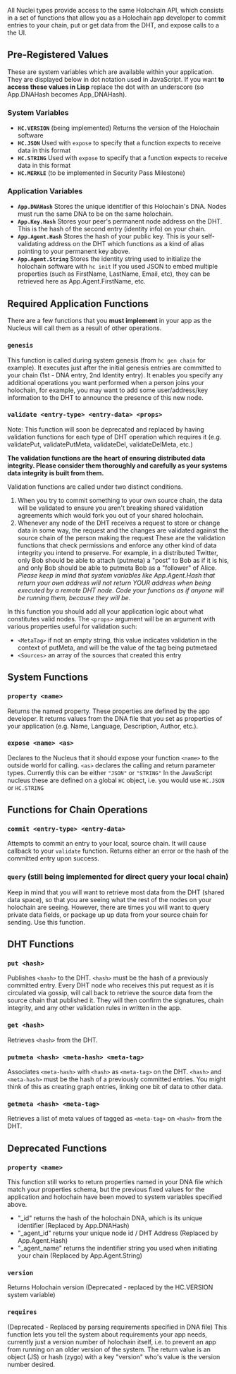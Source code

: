 All Nuclei types provide access to the same Holochain API, which consists in a set of functions that allow you as a Holochain app developer to commit entries to your chain, put or get data from the DHT, and expose calls to a the UI.  

## Pre-Registered Values

These are system variables which are available within your application. They are displayed below in dot notation used in JavaScript. If you want **to access these values in Lisp** replace the dot with an underscore (so App.DNAHash becomes App_DNAHash).

### System Variables
 - **`HC.VERSION`** (being implemented) Returns the version of the Holochain software
 - **`HC.JSON`** Used with `expose` to specify that a function expects to receive data in this format
 - **`HC.STRING`** Used with `expose` to specify that a function expects to receive data in this format
 - **`HC.MERKLE`** (to be implemented in Security Pass Milestone)

### Application Variables
 - **`App.DNAHash`** Stores the unique identifier of this Holochain's DNA. Nodes must run the same DNA to be on the same holochain.
 - **`App.Key.Hash`** Stores your peer's permanent node address on the DHT. This is the hash of the second entry (identity info) on your chain.
 - **`App.Agent.Hash`** Stores the hash of your public key. This is your self-validating address on the DHT which functions as a kind of alias pointing to your permanent key above.
 - **`App.Agent.String`** Stores the identity string used to initialize the holochain software with `hc init` If you  used JSON to embed multiple properties (such as FirstName, LastName, Email, etc), they can be retrieved here as App.Agent.FirstName, etc.

## Required Application Functions

There are a few functions that you **must implement** in your app as the Nucleus will call them as a result of other operations.

### `genesis`
This function is called during system genesis (from ```hc gen chain``` for example). It executes just after the initial genesis entries are committed to your chain (1st - DNA entry, 2nd Identity entry).  It enables you specify any additional operations you want performed when a person joins your holochain, for example, you may want to add some user/address/key information to the DHT to announce the presence of this new node.

### `validate <entry-type> <entry-data> <props>`

Note: This function will soon be deprecated and replaced by having validation functions for each type of DHT operation which requires it (e.g. validatePut, validatePutMeta, validateDel, validateDelMeta, etc.)

**The validation functions are the heart of ensuring distributed data integrity. Please consider them thoroughly and carefully as your systems data integrity is built from them.**

Validation functions are called under two distinct conditions.

 1. When you try to commit something to your own source chain, the data will be validated to ensure you aren't breaking shared validation agreements which would fork you out of your shared holochain.
 2. Whenever any node of the DHT receives a request to store or change data in some way, the request and the changes are validated against the source chain of the person making the request These are the validation functions that check permissions and enforce any other kind of data integrity you intend to preserve. For example, in a distributed Twitter, only Bob should be able to attach (putmeta) a "post" to Bob as if it is his, and only Bob should be able to putmeta Bob as a "follower" of Alice. _Please keep in mind that system variables like App.Agent.Hash that return your own address will not return YOUR address when being executed by a remote DHT node. Code your functions as if anyone will be running them, because they will be._

In this function you should add all your application logic about what constitutes valid nodes.  The `<props>` argument will be an argument with various properties useful for validation such:
- `<MetaTag>` if not an empty string, this value indicates validation in the context of putMeta, and will be the value of the tag being putmetaed
- `<Sources>` an array of the sources that created this entry

## System Functions

### `property <name>`
Returns the named property.  These properties are defined by the app developer. It returns values from the DNA file that you set as properties of your application (e.g. Name, Language, Description, Author, etc.).

### `expose <name> <as>`

Declares to the Nucleus that it should expose your function `<name>` to the outside world for calling.  `<as>` declares the calling and return parameter types.  Currently this can be either `"JSON"` or `"STRING"`  In the JavaScript nucleus these are defined on a global `HC` object, i.e. you would use `HC.JSON` or `HC.STRING`

## Functions for Chain Operations

### `commit <entry-type> <entry-data>`

Attempts to commit an entry to your local, source chain. It will cause callback to your `validate` function.  Returns either an error or the hash of the committed entry upon success.

### `query` (still being implemented for direct query your local chain)

Keep in mind that you will want to retrieve most data from the DHT (shared data space), so that you are seeing what the rest of the nodes on your holochain are seeing. However, there are times you will want to query private data fields, or package up up data from your source chain for sending. Use this function.

## DHT Functions

### `put <hash>`

Publishes `<hash>` to the DHT.  `<hash>` must be the hash of a previously committed entry. Every DHT node who receives this put request as it is circulated via gossip, will call back to retrieve the source data from the source chain that published it. They will then confirm the signatures, chain integrity, and any other validation rules in written in the app.

### `get <hash>`

Retrieves `<hash>` from the DHT.

### `putmeta <hash> <meta-hash> <meta-tag>`

Associates `<meta-hash>` with `<hash>` as `<meta-tag>` on the DHT.  `<hash>` and `<meta-hash>` must be the hash of a previously committed entries. You might think of this as creating graph entries, linking one bit of data to other data.

### `getmeta <hash> <meta-tag>`

Retrieves a list of meta values of tagged as `<meta-tag>` on `<hash>` from the DHT.

## Deprecated Functions

### `property <name>`

This function still works to return properties named in your DNA file which match your properties schema, but the previous fixed values for the application and holochain have been moved to system variables specified above.

- "\_id" returns the hash of the holochain DNA, which is its unique identifier (Replaced by App.DNAHash)
- "\_agent_id" returns your unique node id / DHT Address (Replaced by App.Agent.Hash)
- "\_agent_name" returns the indentifier string you used when initiating your chain (Replaced by App.Agent.String)

### `version`

Returns Holochain version (Deprecated - replaced by the HC.VERSION system variable)

### `requires`

(Deprecated - Replaced by parsing requirements specified in DNA file) This function lets you tell the system about requirements your app needs, currently just a version number of holochain itself, i.e. to prevent an app from running on an older version of the system.  The return value is an object (JS) or hash (zygo) with a key "version" who's value is the version number desired.
